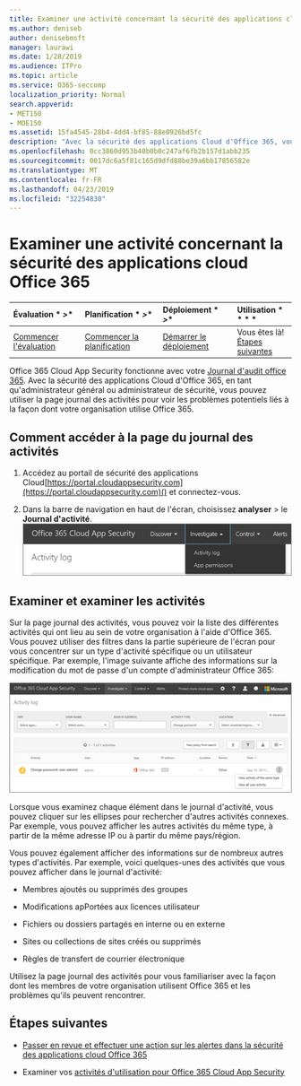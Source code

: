 ```yaml
---
title: Examiner une activité concernant la sécurité des applications cloud Office 365
ms.author: deniseb
author: denisebmsft
manager: laurawi
ms.date: 1/28/2019
ms.audience: ITPro
ms.topic: article
ms.service: O365-seccomp
localization_priority: Normal
search.appverid:
- MET150
- MOE150
ms.assetid: 15fa4545-28b4-4dd4-bf85-88e0926bd5fc
description: "Avec la sécurité des applications Cloud d'Office 365, vous pouvez voir ce qui se passe dans votre environnement Office 365 en consultant et en examinant les activités et les comptes. "
ms.openlocfilehash: 0cc3860d953b40b0b0c247af6fb2b157d1abb235
ms.sourcegitcommit: 0017dc6a5f81c165d9dfd88be39a6bb17856582e
ms.translationtype: MT
ms.contentlocale: fr-FR
ms.lasthandoff: 04/23/2019
ms.locfileid: "32254830"
---
```

# <a name="investigate-an-activity-in-office-365-cloud-app-security"></a>Examiner une activité concernant la sécurité des applications cloud Office 365
  
|Évaluation * *\>**|Planification * *\>**|Déploiement * *\>**|Utilisation * * * *|
|:-----|:-----|:-----|:-----|
|[Commencer l'évaluation](office-365-cas-overview.md) <br/> |[Commencer la planification](get-ready-for-office-365-cas.md) <br/> |[Démarrer le déploiement](turn-on-office-365-cas.md) <br/> |Vous êtes là!  <br/> [Étapes suivantes](#next-steps) <br/> |
   
Office 365 Cloud App Security fonctionne avec votre [Journal d'audit office 365](detailed-properties-in-the-office-365-audit-log.md). Avec la sécurité des applications Cloud d'Office 365, en tant qu'administrateur général ou administrateur de sécurité, vous pouvez utiliser la page journal des activités pour voir les problèmes potentiels liés à la façon dont votre organisation utilise Office 365.
  
## <a name="how-to-get-to-the-activity-log-page"></a>Comment accéder à la page du journal des activités

1. Accédez au portail de sécurité des applications Cloud[https://portal.cloudappsecurity.com](https://portal.cloudappsecurity.com)() et connectez-vous.
  
2. Dans la barre de navigation en haut de l'écran, choisissez **analyser** \> le **Journal d'activité**.<br/>![Dans le portail CAS d'O365, sélectionnez enquête.](media/8c7b87c9-71a6-4952-adb2-185e941ffe9a.png)
  
## <a name="review-and-investigate-activities"></a>Examiner et examiner les activités

Sur la page journal des activités, vous pouvez voir la liste des différentes activités qui ont lieu au sein de votre organisation à l'aide d'Office 365. Vous pouvez utiliser des filtres dans la partie supérieure de l'écran pour vous concentrer sur un type d'activité spécifique ou un utilisateur spécifique. Par exemple, l'image suivante affiche des informations sur la modification du mot de passe d'un compte d'administrateur Office 365:
  
![Dans la sécurité des applications Cloud Office 365, \> sélectionnez examiner le journal d'activité.](media/5d54600c-59cd-4f33-b4f0-29b75c37baae.png)
  
Lorsque vous examinez chaque élément dans le journal d'activité, vous pouvez cliquer sur les ellipses pour rechercher d'autres activités connexes. Par exemple, vous pouvez afficher les autres activités du même type, à partir de la même adresse IP ou à partir du même pays/région.
  
Vous pouvez également afficher des informations sur de nombreux autres types d'activités. Par exemple, voici quelques-unes des activités que vous pouvez afficher dans le journal d'activité:
  
- Membres ajoutés ou supprimés des groupes
    
- Modifications apPortées aux licences utilisateur
    
- Fichiers ou dossiers partagés en interne ou en externe
    
- Sites ou collections de sites créés ou supprimés
    
- Règles de transfert de courrier électronique
    
Utilisez la page journal des activités pour vous familiariser avec la façon dont les membres de votre organisation utilisent Office 365 et les problèmes qu'ils peuvent rencontrer.
  
## <a name="next-steps"></a>Étapes suivantes

- [Passer en revue et effectuer une action sur les alertes dans la sécurité des applications cloud Office 365](review-office-365-cas-alerts.md)
    
- Examiner vos [activités d'utilisation pour Office 365 Cloud App Security](utilization-activities-for-ocas.md)
    

